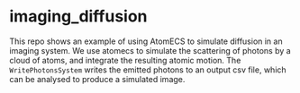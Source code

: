 # imaging_diffusion

This repo shows an example of using AtomECS to simulate diffusion in an imaging system.
We use atomecs to simulate the scattering of photons by a cloud of atoms, and integrate the resulting atomic motion.
The `WritePhotonsSystem` writes the emitted photons to an output csv file, which can be analysed to produce a simulated image.
